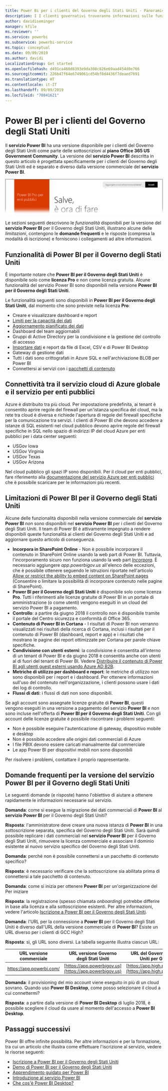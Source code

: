 ```yaml
---
title: Power Bi per i clienti del Governo degli Stati Uniti - Panoramica
description: I I clienti governativi troveranno informazioni sulle funzionalità e sulle limitazioni per il servizio Power BI per il Governo degli Stati Uniti
author: davidiseminger
manager: kfile
ms.reviewer: ''
ms.service: powerbi
ms.subservice: powerbi-service
ms.topic: conceptual
ms.date: 09/09/2019
ms.author: davidi
LocalizationGroup: Get started
ms.openlocfilehash: d491ca460d8393e9da308c826e69aad454d0e766
ms.sourcegitcommit: 226b47f64e6749061cd54bf8d4436f7deaed7691
ms.translationtype: HT
ms.contentlocale: it-IT
ms.lasthandoff: 09/09/2019
ms.locfileid: "70841621"
---
```

# <a name="power-bi-for-us-government-customers"></a>Power BI per i clienti del Governo degli Stati Uniti
Il **servizio Power BI** ha una versione disponibile per i clienti del Governo degli Stati Uniti come parte delle sottoscrizioni al **piano Office 365 US Government Community**. La versione del **servizio Power BI** descritta in questo articolo è progettata specificamente per i clienti del Governo degli Stati Uniti ed è separato e diverso dalla versione commerciale del **servizio Power BI**.

![](media/service-govus-overview/service_usgov_overview-1.png)

Le sezioni seguenti descrivono le *funzionalità* disponibili per la versione del **servizio Power BI** per il Governo degli Stati Uniti, illustrano alcune delle *limitazioni*, contengono le **domande frequenti** e le risposte (compresa la modalità di iscrizione) e forniscono i collegamenti ad altre informazioni.

## <a name="features-of-power-bi-us-government"></a>Funzionalità di Power BI per il Governo degli Stati Uniti
È importante notare che **Power BI per il Governo degli Stati Uniti** è disponibile solo come **licenza Pro** e non come licenza gratuita. Alcune funzionalità del servizio Power BI sono disponibili nella versione **Power BI per il Governo degli Stati Uniti**.

Le funzionalità seguenti sono disponibili in **Power BI per il Governo degli Stati Uniti**, dal momento che sono previste nella licenza **Pro**:

* Creare e visualizzare dashboard e report
* [Limiti per la capacità dei dati](service-admin-manage-your-data-storage-in-power-bi.md)
* [Aggiornamento pianificato dei dati](refresh-data.md)
* Dashboard del team aggiornabili
* Gruppi di Active Directory per la condivisione e la gestione del controllo di accesso
* [Importare dati](service-get-data.md) e report da file di Excel, CSV e di Power BI Desktop
* Gateway di gestione dati
* Tutti i dati sono crittografati in Azure SQL e nell'archiviazione BLOB per Power BI
* Connettersi ai servizi con i [pacchetti di contenuto](service-connect-to-services.md)

## <a name="connectivity-between-government-and-global-azure-cloud-services"></a>Connettività tra il servizio cloud di Azure globale e il servizio per enti pubblici 

Azure è distribuito tra più cloud. Per impostazione predefinita, ai tenant è consentito aprire regole del firewall per un'istanza specifica del cloud, ma la rete tra cloud è diversa e richiede l'apertura di regole del firewall specifiche per la comunicazione tra servizi. I clienti di Power BI che devono accedere a istanze di SQL esistenti nel cloud pubblico devono aprire regole del firewall specifiche in SQL nello spazio di indirizzi IP del cloud Azure per enti pubblici per i data center seguenti:

* USGov Iowa
* USGov Virginia
* USGov Texas
* USGov Arizona

Nel cloud pubblico gli spazi IP sono disponibili. Per il cloud per enti pubblici, fare riferimento alla [documentazione del servizio Azure per enti pubblici](https://www.microsoft.com/download/details.aspx?id=57063) che è possibile scaricare per le informazioni più recenti.

## <a name="limitations-of-power-bi-us-government"></a>Limitazioni di Power BI per il Governo degli Stati Uniti
Alcune delle funzionalità disponibili nella versione commerciale del **servizio Power BI** *non* sono disponibili nel **servizio Power BI** per i clienti del Governo degli Stati Uniti. Il team di Power BI è attivamente impegnato a rendere disponibili queste funzionalità ai clienti del Governo degli Stati Uniti e ad aggiornare questo articolo di conseguenza.

* **Incorpora in SharePoint Online** - Non è possibile incorporare il contenuto in SharePoint Online usando la web part di Power BI. Tuttavia, l'incorporamento sicuro non funziona usando la web part [*Incorpora*](https://docs.microsoft.com/power-bi/service-embed-secure). È necessario aggiungere *app.powerbigov.us* all'elenco delle eccezioni, che è possibile ottenere seguendo le istruzioni riportate nell'articolo [Allow or restrict the ability to embed content on SharePoint pages](https://support.office.com/article/allow-or-restrict-the-ability-to-embed-content-on-sharepoint-pages-e7baf83f-09d0-4bd1-9058-4aa483ee137b) (Consentire o limitare la possibilità di incorporare contenuto nelle pagine di SharePoint).
* **Power BI per il Governo degli Stati Uniti** è disponibile solo come licenza **Pro**. Tutti i riferimenti alle licenze gratuite di Power BI in un portale di amministrazione (o come utenti) vengono eseguiti in un cloud del servizio Power BI a pagamento.
* **Controllo**: a partire da giugno 2018 il controllo non è disponibile tramite il portale del Centro sicurezza e conformità di Office 365.
* **Contenuto di Power BI in Cortana** - I risultati di Power BI non verranno visualizzati nei risultati della ricerca di Cortana, inclusi i risultati per il contenuto di Power BI (dashboard, report e app) e i risultati che mostrano le pagine dei report ottimizzate per Cortana per parole chiave specifiche.
* **Condivisione con utenti esterni**: la condivisione è consentita all'interno di un tenant di Power BI e da giugno 2018 è consentita anche con utenti al di fuori del tenant di Power BI. Vedere [Distribuire il contenuto di Power BI agli utenti guest esterni usando Azure AD B2B](service-admin-azure-ad-b2b.md).
* **Metriche di utilizzo per dashboard e report**: le metriche di utilizzo non sono disponibili per i report e i dashboard. Per ottenere informazioni sull'uso del contenuto nell'organizzazione, i clienti possono usare i dati dei log di controllo.
* **Flussi di dati**: i flussi di dati non sono disponibili.

Se agli account sono assegnate licenze gratuite di **Power BI**, questi vengono eseguiti in una versione a pagamento del servizio **Power BI** e non sono incluse nell'offerta di **Power BI per il Governo degli Stati Uniti**. Con gli account delle licenze gratuite è possibile riscontrare i problemi seguenti:

* Non è possibile eseguire l'autenticazione di gateway, dispositivo mobile e desktop
* Non è possibile accedere alle origini dati commerciali di Azure
* I file PBIX devono essere caricati manualmente dal commerciale
* Le app Power BI per dispositivi mobili non sono disponibili

Per risolvere i problemi, contattare il proprio rappresentante.

## <a name="frequently-asked-questions-faq-for-the-us-government-version-of-the-power-bi-service"></a>Domande frequenti per la versione del servizio Power BI per il Governo degli Stati Uniti
Le seguenti domande (e risposte) hanno l'obiettivo di aiutare a ottenere rapidamente le informazioni necessarie sul servizio.

**Domanda**: come si esegue la migrazione dei dati commerciali di **Power BI** al **servizio Power BI** per il Governo degli Stati Uniti?

**Risposta**: l'amministratore deve creare una nuova istanza di **Power BI** in una sottoscrizione separata, specifica del Governo degli Stati Uniti. Sarà quindi possibile replicare i dati commerciali nel **servizio Power BI** per il Governo degli Stati Uniti, rimuovere la licenza commerciale e associare il dominio esistente al nuovo servizio specifico del Governo degli Stati Uniti.

**Domanda**: perché non è possibile connettersi a un pacchetto di contenuto specifico?

**Risposta**: è necessario verificare che la sottoscrizione sia abilitata prima di connettersi a tale pacchetto di contenuto.

**Domanda**: come si inizia per ottenere **Power BI** per un'organizzazione del Per iniziare

**Risposta**: la registrazione (spesso chiamata *onboarding*) potrebbe differire in base alla licenza e alla sottoscrizione esistenti. Per altre informazioni, vedere l'articolo [Iscrizione a Power BI per il Governo degli Stati Uniti](service-govus-signup.md).

**Domanda**: l'URL per la connessione a **Power BI** per il Governo degli Stati Uniti è diverso dall'URL della versione commerciale di **Power BI**? Esiste un URL diverso per i clienti di GCC High?

**Risposta**: sì, gli URL sono diversi. La tabella seguente illustra ciascun URL:

| URL versione commerciale | URL versione Governo degli Stati Uniti | URL del Governo degli Stati Uniti per GCC High |
| --- | --- | --- |
| https://app.powerbi.com/ |[https://app.powerbigov.us](https://app.powerbigov.us) | [https://app.high.powerbigov.us](https://app.high.powerbigov.us) |

**Domanda**: il provisioning del mio account viene eseguito in più di un cloud sovrano. Quando uso **Power BI Desktop**, come posso selezionare il cloud a cui connettermi?

**Risposta**: a partire dalla versione di **Power BI Desktop** di luglio 2018, è possibile scegliere il cloud da usare al momento dell'accesso a **Power BI Desktop**.


## <a name="next-steps"></a>Passaggi successivi
Power BI offre infinite possibilità. Per altre informazioni e per la formazione, tra cui un articolo che illustra come effettuare l'iscrizione al servizio, vedere le risorse seguenti:

* [Iscrizione a Power BI per il Governo degli Stati Uniti](service-govus-signup.md)
* <a href="https://channel9.msdn.com/Blogs/Azure/Cognitive-Services-HDInsight-and-Power-BI-on-Azure-Government">Demo di Power BI per il Governo degli Stati Uniti</a>
* [Apprendimento guidato per Power BI](guided-learning/gettingstarted.yml?tutorial-step=1)
* [Introduzione al servizio Power BI](service-get-started.md)
* [Che cos'è Power BI Desktop?](desktop-what-is-desktop.md)


